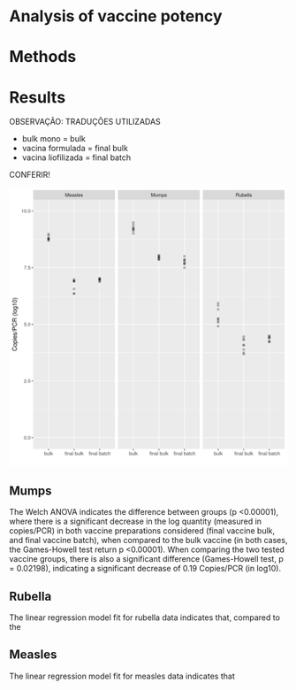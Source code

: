# Analysis of vaccine potency






# Methods

# Results

OBSERVAÇÃO: TRADUÇÕES UTILIZADAS

- bulk mono = bulk
- vacina formulada = final bulk
- vacina liofilizada = final batch

CONFERIR!

![Figure: Potency evaluation of the different vaccine preparations for all three viruses. ](../figures/potency.png)

## Mumps

The Welch ANOVA indicates the difference between groups (p <0.00001), where there is a significant decrease in the log quantity (measured in copies/PCR) in both vaccine preparations considered (final vaccine bulk, and final vaccine batch), when compared to the bulk vaccine (in both cases, the Games-Howell test return p <0.00001).
When comparing the two tested vaccine groups, there is also a significant difference (Games-Howell test, p = 0.02198), indicating a significant decrease of 0.19 Copies/PCR (in log10).

## Rubella

The linear regression model fit for rubella data indicates that, compared to the 

## Measles

The linear regression model fit for measles data indicates that

